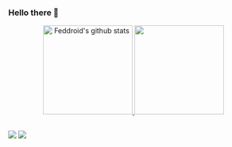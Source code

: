 ### Hello there 🧔

<div align="center">
  <a href="https://github.com/Feddroid">
  <img height="180em" src="https://github-readme-stats.vercel.app/api?username=Feddroid&show_icons=true&theme=gruvbox&include_all_commits=true&count_private=true" alt="Feddroid's github stats"/>
  <img height="180em" src="https://github-readme-stats.vercel.app/api/top-langs/?username=Feddroid&layout=compact&langs_count=7&theme=gruvbox"/>
</div>
  
##
  
  <div> 
    <a href = "mailto:alfredo7891@gmail.com"><img src="https://img.shields.io/badge/-Gmail-%23333?style=for-the-badge&logo=gmail&logoColor=white" target="_blank"></a>
    <a href="https://www.linkedin.com/in/alfredo-arroyo-d" target="_blank"><img src="https://img.shields.io/badge/-LinkedIn-%230077B5?style=for-the-badge&logo=linkedin&logoColor=white" target="_blank"></a> 
</div>
  
<!--
**Feddroid/Feddroid** is a ✨ _special_ ✨ repository because its `README.md` (this file) appears on your GitHub profile.

Here are some ideas to get you started:

- 🔭 I’m currently working on ...
- 🌱 I’m currently learning ...
- 👯 I’m looking to collaborate on ...
- 🤔 I’m looking for help with ...
- 💬 Ask me about ...
- 📫 How to reach me: ...
- 😄 Pronouns: ...
- ⚡ Fun fact: ...
-->
